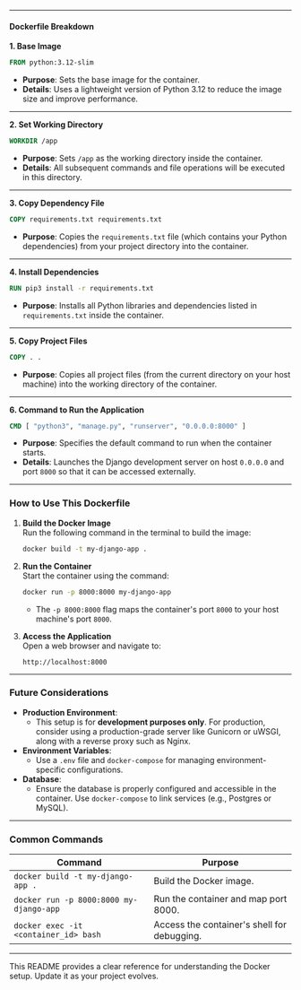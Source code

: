 
---

#### **Dockerfile Breakdown**

**1. Base Image**  
```dockerfile
FROM python:3.12-slim
```
- **Purpose**: Sets the base image for the container.  
- **Details**: Uses a lightweight version of Python 3.12 to reduce the image size and improve performance.

---

**2. Set Working Directory**  
```dockerfile
WORKDIR /app
```
- **Purpose**: Sets `/app` as the working directory inside the container.  
- **Details**: All subsequent commands and file operations will be executed in this directory.

---

**3. Copy Dependency File**  
```dockerfile
COPY requirements.txt requirements.txt
```
- **Purpose**: Copies the `requirements.txt` file (which contains your Python dependencies) from your project directory into the container.  

---

**4. Install Dependencies**  
```dockerfile
RUN pip3 install -r requirements.txt
```
- **Purpose**: Installs all Python libraries and dependencies listed in `requirements.txt` inside the container.  

---

**5. Copy Project Files**  
```dockerfile
COPY . .
```
- **Purpose**: Copies all project files (from the current directory on your host machine) into the working directory of the container.

---

**6. Command to Run the Application**  
```dockerfile
CMD [ "python3", "manage.py", "runserver", "0.0.0.0:8000" ]
```
- **Purpose**: Specifies the default command to run when the container starts.  
- **Details**: Launches the Django development server on host `0.0.0.0` and port `8000` so that it can be accessed externally.

---

### **How to Use This Dockerfile**

1. **Build the Docker Image**  
   Run the following command in the terminal to build the image:  
   ```bash
   docker build -t my-django-app .
   ```

2. **Run the Container**  
   Start the container using the command:  
   ```bash
   docker run -p 8000:8000 my-django-app
   ```
   - The `-p 8000:8000` flag maps the container's port `8000` to your host machine's port `8000`.

3. **Access the Application**  
   Open a web browser and navigate to:  
   ```
   http://localhost:8000
   ```

---

### **Future Considerations**
- **Production Environment**: 
  - This setup is for **development purposes only**. For production, consider using a production-grade server like Gunicorn or uWSGI, along with a reverse proxy such as Nginx.
- **Environment Variables**: 
  - Use a `.env` file and `docker-compose` for managing environment-specific configurations.
- **Database**: 
  - Ensure the database is properly configured and accessible in the container. Use `docker-compose` to link services (e.g., Postgres or MySQL).

---

### **Common Commands**
| Command                                    | Purpose                                     |
|--------------------------------------------|---------------------------------------------|
| `docker build -t my-django-app .`          | Build the Docker image.                     |
| `docker run -p 8000:8000 my-django-app`    | Run the container and map port 8000.        |
| `docker exec -it <container_id> bash`      | Access the container's shell for debugging. |

---

This README provides a clear reference for understanding the Docker setup. Update it as your project evolves.